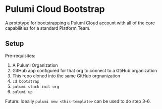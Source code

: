# Pulumi Cloud Bootstrap

A prototype for bootstrapping a Pulumi Cloud account with all of the core capabilities for a standard Platform Team.

## Setup

Pre-requisites:
1. A Pulumi Organization
2. GitHub app configured for that org to connect to a GtiHub organization
3. This repo cloned into the same GitHub orgnanization
4. `cd bootstrap`
5. `pulumi stack init org`
6. `pulumi up`

Future: Ideally `pulumi new <this-template>` can be used to do step 3-6.